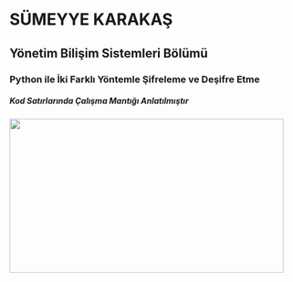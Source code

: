 <h1>SÜMEYYE KARAKAŞ </h1>
<h2>Yönetim Bilişim Sistemleri Bölümü </h2>
<h3> Python ile İki Farklı Yöntemle Şifreleme ve Deşifre Etme </h3>
<h5>Kod Satırlarında Çalışma Mantığı Anlatılmıştır</h5>

<img src="https://giphy.com/gifs/thegoldbergs--1990-the-goldbergs-l3dj09hpsfuYkijDi" width="480" height="270" frameBorder="0" class="giphy-embed" allowFullScreen></img> 

